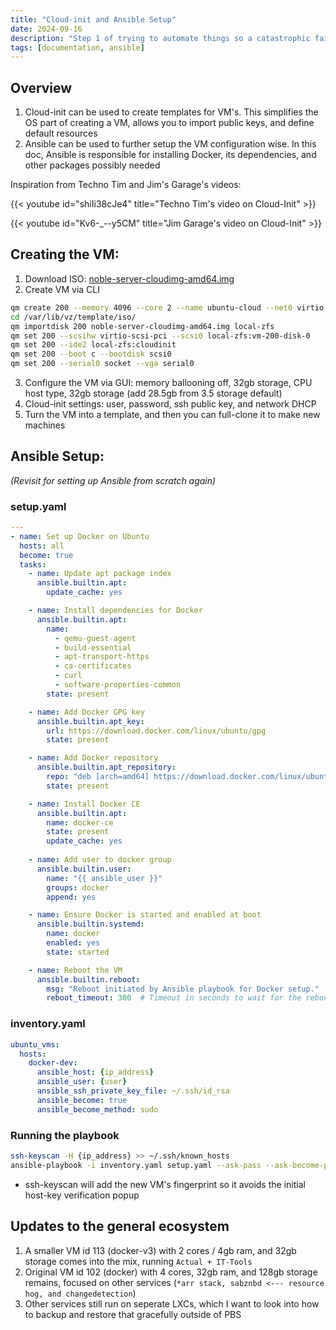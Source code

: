 ```yaml
---
title: "Cloud-init and Ansible Setup"
date: 2024-09-16
description: "Step 1 of trying to automate things so a catastrophic failure does not ruin us."
tags: [documentation, ansible]
---
```

## Overview
1. Cloud-init can be used to create templates for VM's. This simplifies the OS part of creating a VM, allows you to import public keys, and define default resources
2. Ansible can be used to further setup the VM configuration wise. In this doc, Ansible is responsible for installing Docker, its dependencies, and other packages possibly needed

Inspiration from Techno Tim and Jim's Garage's videos:

{{< youtube id="shiIi38cJe4" title="Techno Tim's video on Cloud-Init" >}}

{{< youtube id="Kv6-_--y5CM" title="Jim Garage's video on Cloud-Init" >}}


## Creating the VM:
1. Download ISO: [noble-server-cloudimg-amd64.img](https://cloud-images.ubuntu.com/noble/current/noble-server-cloudimg-amd64.img)
2. Create VM via CLI
```bash
qm create 200 --memory 4096 --core 2 --name ubuntu-cloud --net0 virtio,bridge=vmbr0
cd /var/lib/vz/template/iso/
qm importdisk 200 noble-server-cloudimg-amd64.img local-zfs
qm set 200 --scsihw virtio-scsi-pci --scsi0 local-zfs:vm-200-disk-0
qm set 200 --ide2 local-zfs:cloudinit
qm set 200 --boot c --bootdisk scsi0
qm set 200 --serial0 socket --vga serial0
```
3. Configure the VM via GUI: memory ballooning off, 32gb storage, CPU host type, 32gb storage (add 28.5gb from 3.5 storage default)
4. Cloud-init settings: user, password, ssh public key, and network DHCP
5. Turn the VM into a template, and then you can full-clone it to make new machines

## Ansible Setup:
*(Revisit for setting up Ansible from scratch again)*
### setup.yaml
```yaml
---
- name: Set up Docker on Ubuntu
  hosts: all
  become: true
  tasks:
    - name: Update apt package index
      ansible.builtin.apt:
        update_cache: yes

    - name: Install dependencies for Docker
      ansible.builtin.apt:
        name:
          - qemu-guest-agent
          - build-essential
          - apt-transport-https
          - ca-certificates
          - curl
          - software-properties-common
        state: present

    - name: Add Docker GPG key
      ansible.builtin.apt_key:
        url: https://download.docker.com/linux/ubuntu/gpg
        state: present

    - name: Add Docker repository
      ansible.builtin.apt_repository:
        repo: "deb [arch=amd64] https://download.docker.com/linux/ubuntu {{ ansible_lsb.codename }} stable"
        state: present

    - name: Install Docker CE
      ansible.builtin.apt:
        name: docker-ce
        state: present
        update_cache: yes
    
    - name: Add user to docker group
      ansible.builtin.user:
        name: "{{ ansible_user }}"
        groups: docker
        append: yes

    - name: Ensure Docker is started and enabled at boot
      ansible.builtin.systemd:
        name: docker
        enabled: yes
        state: started

    - name: Reboot the VM
      ansible.builtin.reboot:
        msg: "Reboot initiated by Ansible playbook for Docker setup."
        reboot_timeout: 300  # Timeout in seconds to wait for the reboot

```
### inventory.yaml
```yaml
ubuntu_vms:
  hosts:
    docker-dev:
      ansible_host: {ip_address}
      ansible_user: {user}
      ansible_ssh_private_key_file: ~/.ssh/id_rsa
      ansible_become: true
      ansible_become_method: sudo
```

### Running the playbook
```bash
ssh-keyscan -H {ip_address} >> ~/.ssh/known_hosts
ansible-playbook -i inventory.yaml setup.yaml --ask-pass --ask-become-pass
```
- ssh-keyscan will add the new VM's fingerprint so it avoids the initial host-key verification popup

## Updates to the general ecosystem

1. A smaller VM id 113 (docker-v3) with 2 cores / 4gb ram, and 32gb storage comes into the mix, running `Actual + IT-Tools`
2. Original VM id 102 (docker) with 4 cores, 32gb ram, and 128gb storage remains, focused on other services (`*arr stack, sabznbd <--- resource hog, and changedetection`)
3. Other services still run on seperate LXCs, which I want to look into how to backup and restore that gracefully outside of PBS